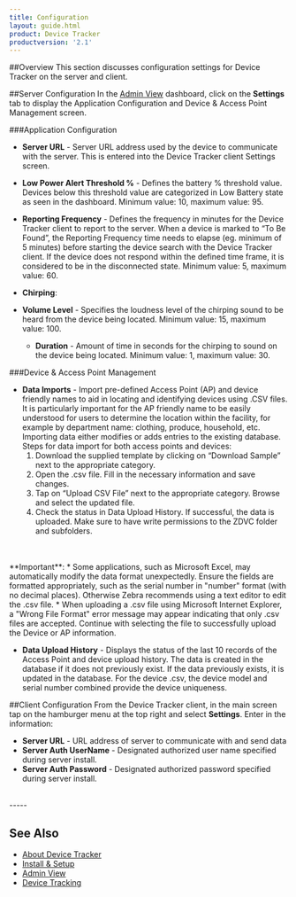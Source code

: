 ```yaml
---
title: Configuration
layout: guide.html
product: Device Tracker
productversion: '2.1'
---
```


##Overview
This section discusses configuration settings for Device Tracker on the server and client.

##Server Configuration
In the [Admin View](../admin) dashboard, click on the **Settings** tab to display the Application Configuration and Device & Access Point Management screen. 

###Application Configuration
* **Server URL** - Server URL address used by the device to communicate with the server. This is entered into the Device Tracker client Settings screen.
* **Low Power Alert Threshold %** - Defines the battery % threshold value. Devices below this threshold value are categorized in Low Battery state as seen in the dashboard. Minimum value: 10, maximum value: 95.
* **Reporting Frequency** - Defines the frequency in minutes for the Device Tracker client to report to the server. When a device is marked to “To Be Found”, the Reporting Frequency time needs to elapse (eg. minimum of 5 minutes) before starting the device search with the Device Tracker client. If the device does not respond within the defined time frame, it is considered to be in the disconnected state. <!-- This value should be set lower than the **Disconnect Threshold Time**. -->Minimum value: 5, maximum value: 60.

* **Chirping**:
 * **Volume Level** - Specifies the loudness level of the chirping sound to be heard from the device being located. Minimum value: 15, maximum value: 100.
     * **Duration** - Amount of time in seconds for the chirping to sound on the device being located. Minimum value: 1, maximum value: 30.

<!--
 * **Disconnect Threshold Time** - Defines the amount of time (hours and minutes) to elapse for a device to be considered in the disconnected state due to lack of response from the device within this time frame. Minimum value: 7 min, maximum value: 12 hours. -->

###Device & Access Point Management
* **Data Imports** - Import pre-defined Access Point (AP) and device friendly names to aid in locating and identifying devices using .CSV files. It is particularly important for the AP friendly name to be easily understood for users to determine the location within the facility, for example by department name: clothing, produce, household, etc. Importing data either modifies or adds entries to the existing database. Steps for data import for both access points and devices:
    1.	Download the supplied template by clicking on “Download Sample” next to the appropriate category.
    2.	Open the .csv file. Fill in the necessary information and save changes.  
    3.	Tap on “Upload CSV File” next to the appropriate category. Browse and select the updated file. 
    4.	Check the status in Data Upload History. If successful, the data is uploaded. 
Make sure to have write permissions to the ZDVC folder and subfolders.
<br>
<br>
  **Important**: 
     * Some applications, such as Microsoft Excel, may automatically modify the data format unexpectedly. Ensure the fields are formatted appropriately, such as the serial number in "number" format (with no decimal places). Otherwise Zebra recommends using a text editor to edit the .csv file. 
     * When uploading a .csv file using Microsoft Internet Explorer, a "Wrong File Format" error message may appear indicating that only .csv files are accepted. Continue with selecting the file to successfully upload the Device or AP information.

* **Data Upload History** - Displays the status of the last 10 records of the Access Point and device upload history. The data is created in the database if it does not previously exist. If the data previously exists, it is updated in the database. For the device .csv, the device model and serial number combined provide the device uniqueness.

##Client Configuration
From the Device Tracker client, in the main screen tap on the hamburger menu at the top right and select **Settings**.  Enter in the information:

* **Server URL** - URL address of server to communicate with and send data
* **Server Auth UserName** - Designated authorized user name specified during server install.   
* **Server Auth Password** - Designated authorized password specified during server install.


<br>
-----

## See Also

* [About Device Tracker](../about)
* [Install & Setup](../setup)
* [Admin View](../admin)
* [Device Tracking](../mgmt)